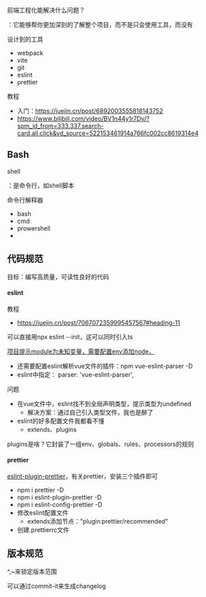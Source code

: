 前端工程化能解决什么问题？

：它能够帮你更加深刻的了解整个项目，而不是只会使用工具，而没有

设计到的工具

- webpack
- vite
- git
- eslint
- prettier

教程

- 入门：https://juejin.cn/post/6892003555818143752
- https://www.bilibili.com/video/BV1n44y1r7Dv/?spm_id_from=333.337.search-card.all.click&vd_source=522153461914a766fc002cc8619314e4



## Bash

shell

：是命令行，如shell脚本

命令行解释器

- bash
- cmd
- prowershell
- 

## 代码规范

目标：编写高质量，可读性良好的代码



#### eslint

教程

- https://juejin.cn/post/7067072359995457567#heading-11

可以直接用npx eslint --init，这可以同时引入ts

[项目提示module为未知变量，需要配置env添加node，](https://stackoverflow.com/questions/49789177/module-is-not-defined-and-process-is-not-defined-in-eslint-in-visual-studio-code)

- 还需要配置eslint解析vue文件的插件：npm vue-eslint-parser -D
- eslint中指定： parser: 'vue-eslint-parser',

问题

- 在vue文件中，eslint找不到全局声明类型，提示类型为undefined
  - 解决方案：通过自己引入类型文件，我也是醉了
- eslint的好多配置文件我都看不懂
  - extends、plugins

plugins是啥？它封装了一组env、globals、rules、processors的规则

#### prettier

[eslint-plugin-prettier](https://github.com/prettier/eslint-plugin-prettier#readme)，有关prettier，安装三个插件即可

- npm i prettier -D
- npm i eslint-plugin-prettier -D
- npm i eslint-config-prettier -D
- 修改eslint配置文件
  - extends添加节点："plugin:prettier/recommended"
- 创建.prettierrc文件



## 版本规范

^,~来锁定版本范围

可以通过commit-it来生成changelog

